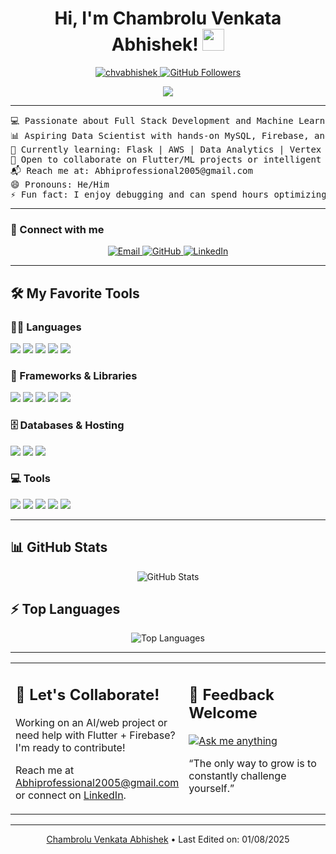<h1 align="center">
  Hi, I'm Chambrolu Venkata Abhishek!
  <a href="https://github.com/chvabhishek">
    <img src="https://media.giphy.com/media/hvRJCLFzcasrR4ia7z/giphy.gif" width="35">
  </a>
</h1>

<p align="center">
  <a href="https://github.com/chvabhishek">
    <img src="https://komarev.com/ghpvc/?username=chvabhishek&label=Profile%20views&color=blueviolet&style=flat-square" alt="chvabhishek">
  </a>
  <a href="https://github.com/chvabhishek">
    <img src="https://img.shields.io/github/followers/chvabhishek?label=Followers&style=flat-square&color=blue" alt="GitHub Followers">
  </a>
</p>

<p align="center">
  <a href="https://github.com/chvabhishek">
    <img src="https://readme-typing-svg.herokuapp.com?lines=Full+Stack+Developer;ML%20%7C%20AI%20Enthusiast;Always%20Learning;Flutter%20%7C%20Firebase%20%7C%20AWS;Data+Science+Learner&center=true&width=500&height=45&font=Fira%20Code&color=00C4CC&vCenter=true&pause=1000">
  </a>
</p>

---

<pre>
💻 Passionate about Full Stack Development and Machine Learning  
📊 Aspiring Data Scientist with hands-on MySQL, Firebase, and analytics tools  
🌱 Currently learning: Flask | AWS | Data Analytics | Vertex AI  
🤝 Open to collaborate on Flutter/ML projects or intelligent web apps  
📬 Reach me at: Abhiprofessional2005@gmail.com  
😄 Pronouns: He/Him  
⚡ Fun fact: I enjoy debugging and can spend hours optimizing performance!
</pre>

---

### 🤝 Connect with me
<p align="center">
  <a href="mailto:Abhiprofessional2005@gmail.com">
    <img src="https://img.shields.io/badge/Gmail-D14836?style=for-the-badge&logo=gmail&logoColor=white" alt="Email">
  </a>
  <a href="https://github.com/chvabhishek">
    <img src="https://img.shields.io/badge/GitHub-100000?style=for-the-badge&logo=github&logoColor=white" alt="GitHub">
  </a>
  <a href="https://www.linkedin.com/in/chambrolu-venkata-abhishek">
    <img src="https://img.shields.io/badge/LinkedIn-0A66C2?style=for-the-badge&logo=linkedin&logoColor=white" alt="LinkedIn">
  </a>
</p>

---

## 🛠 My Favorite Tools

### 👨‍💻 Languages
<p>
  <img src="https://img.shields.io/badge/Python-3670A0?style=flat-square&logo=python&logoColor=white">
  <img src="https://img.shields.io/badge/JavaScript-F7DF1E?style=flat-square&logo=javascript&logoColor=black">
  <img src="https://img.shields.io/badge/HTML5-E34F26?style=flat-square&logo=html5&logoColor=white">
  <img src="https://img.shields.io/badge/CSS3-1572B6?style=flat-square&logo=css3&logoColor=white">
  <img src="https://img.shields.io/badge/Java-007396?style=flat-square&logo=java&logoColor=white">
</p>

### 🧰 Frameworks & Libraries
<p>
  <img src="https://img.shields.io/badge/Flask-000000?style=flat-square&logo=flask&logoColor=white">
  <img src="https://img.shields.io/badge/TensorFlow-FF6F00?style=flat-square&logo=tensorflow&logoColor=white">
  <img src="https://img.shields.io/badge/Pandas-150458?style=flat-square&logo=pandas&logoColor=white">
  <img src="https://img.shields.io/badge/Numpy-013243?style=flat-square&logo=numpy&logoColor=white">
  <img src="https://img.shields.io/badge/Bootstrap-563D7C?style=flat-square&logo=bootstrap&logoColor=white">
</p>

### 🗄 Databases & Hosting
<p>
  <img src="https://img.shields.io/badge/MySQL-00758F?style=flat-square&logo=mysql&logoColor=white">
  <img src="https://img.shields.io/badge/Firebase-FFCA28?style=flat-square&logo=firebase&logoColor=black">
  <img src="https://img.shields.io/badge/GitHub%20Pages-222222?style=flat-square&logo=github&logoColor=white">
</p>

### 💻 Tools
<p>
  <img src="https://img.shields.io/badge/Google%20Colab-F9AB00?style=flat-square&logo=google-colab&logoColor=white">
  <img src="https://img.shields.io/badge/Jupyter-F37626?style=flat-square&logo=jupyter&logoColor=white">
  <img src="https://img.shields.io/badge/Postman-FF6C37?style=flat-square&logo=postman&logoColor=white">
  <img src="https://img.shields.io/badge/VS%20Code-007ACC?style=flat-square&logo=visual-studio-code&logoColor=white">
  <img src="https://img.shields.io/badge/Android%20Studio-3DDC84?style=flat-square&logo=android-studio&logoColor=white">
</p>

---

## 📊 GitHub Stats
<p align="center">
  <img src="https://github-readme-stats.vercel.app/api?username=chvabhishek&show_icons=true&count_private=true&hide=prs&theme=tokyonight" alt="GitHub Stats">
</p>

## ⚡ Top Languages
<p align="center">
  <img src="https://github-readme-stats.vercel.app/api/top-langs/?username=chvabhishek&langs_count=8&layout=compact&theme=tokyonight" alt="Top Languages">
</p>

---

<table>
<tr>
 <td width="50%" valign="top">
    <h2>💬 Let's Collaborate!</h2>
    <p>Working on an AI/web project or need help with Flutter + Firebase? I'm ready to contribute!</p>
    <p>Reach me at <a href="mailto:Abhiprofessional2005@gmail.com">Abhiprofessional2005@gmail.com</a> or connect on <a href="https://www.linkedin.com/in/chambrolu-venkata-abhishek">LinkedIn</a>.</p>
  </td>
  <td width="50%" valign="top">
    <h2>📣 Feedback Welcome</h2>
    <p><a href="https://github.com/chvabhishek"><img alt="Ask me anything" src="https://img.shields.io/badge/Ask_me_anything-1abc9c?style=flat-square"></a></p>
    <p>“The only way to grow is to constantly challenge yourself.”</p>
  </td>
</tr>
</table>

---

<p align="center">
  <a href="https://github.com/chvabhishek">Chambrolu Venkata Abhishek</a> • Last Edited on: 01/08/2025
</p>

